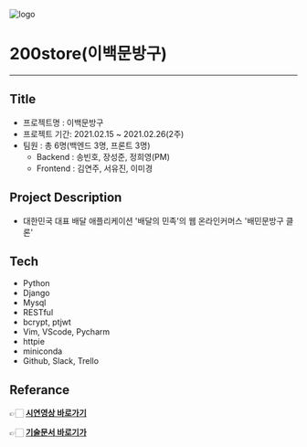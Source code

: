 ![logo](https://user-images.githubusercontent.com/74485621/109629698-72b1fa00-7b87-11eb-9fd2-6e89988293c4.png)
# 200store(이백문방구)
***

## Title 
* 프로젝트명 : 이백문방구
* 프로젝트 기간: 2021.02.15 ~ 2021.02.26(2주)
* 팀원 : 총 6명(백엔드 3명, 프론트 3명)
    * Backend : 송빈호, 장성준, 정희영(PM) 
    * Frontend : 김연주, 서유진, 이미경 

## Project Description
- 대한민국 대표 배달 애플리케이션 '배달의 민족'의 웹 온라인커머스 '배민문방구 클론'

## Tech

* Python
* Django
* Mysql
* RESTful
* bcrypt, ptjwt
* Vim, VScode, Pycharm
* httpie
* miniconda
* Github, Slack, Trello

## Referance
👉🏻 [**시연영상 바로가기**](https://www.youtube.com/watch?v=OLsMR11oai8https://www.youtube.com/watch?v=OLsMR11oai8)

👉🏻 [**기술문서 바로기가**](https://www.notion.so/Project-technical-documentation-fecc5c24866d4536affc56df6b82c483)
